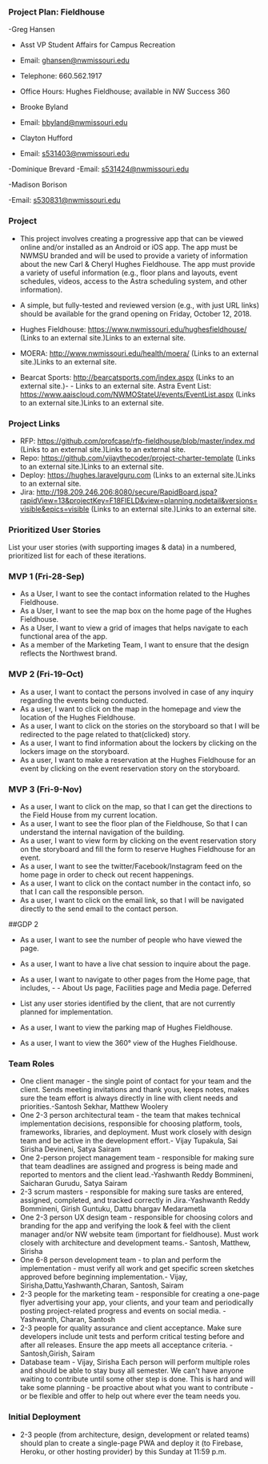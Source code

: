 ### Project Plan: Fieldhouse
-Greg Hansen
- Asst VP Student Affairs for Campus Recreation 
- Email:  ghansen@nwmissouri.edu 
- Telephone: 660.562.1917
- Office Hours:  Hughes Fieldhouse; available in NW Success 360

 

- Brooke Byland
- Email: bbyland@nwmissouri.edu

 

- Clayton Hufford
- Email: s531403@nwmissouri.edu

 

-Dominique Brevard
-Email: s531424@nwmissouri.edu

 

-Madison Borison

-Email: s530831@nwmissouri.edu 



 

### Project

- This project involves creating a progressive app that can be viewed online and/or installed as an Android or iOS app. The app must be NWMSU branded and will be used to provide a variety of information about the new Carl & Cheryl Hughes Fieldhouse. The app must provide a variety of useful information (e.g., floor plans and layouts, event schedules, videos, access to the Astra scheduling system, and other information).

- A simple, but fully-tested and reviewed version (e.g., with just URL links) should be available for the grand opening on Friday, October 12, 2018. 

- Hughes Fieldhouse: https://www.nwmissouri.edu/hughesfieldhouse/ (Links to an external site.)Links to an external site.
- MOERA: http://www.nwmissouri.edu/health/moera/ (Links to an external site.)Links to an external site.
- Bearcat Sports: http://bearcatsports.com/index.aspx (Links to an external site.)- - Links to an external site.
Astra Event List: https://www.aaiscloud.com/NWMOStateU/events/EventList.aspx (Links to an external site.)Links to an external site.
 

### Project Links

- RFP: https://github.com/profcase/rfp-fieldhouse/blob/master/index.md (Links to an external site.)Links to an external site.
- Repo: https://github.com/vijaythecoder/project-charter-template (Links to an external site.)Links to an external site.
- Deploy: https://hughes.laravelguru.com (Links to an external site.)Links to an external site.
- Jira: http://198.209.246.206:8080/secure/RapidBoard.jspa?rapidView=13&projectKey=F18FIELD&view=planning.nodetail&versions=visible&epics=visible (Links to an external site.)Links to an external site.
 

### Prioritized User Stories

List your user stories (with supporting images & data) in a numbered, prioritized list for each of these iterations. 

### MVP 1 (Fri-28-Sep)

- As a User, I want to see the contact information related to the Hughes Fieldhouse. 
- As a User, I want to see the map box on the home page of the Hughes Fieldhouse.
- As a User, I want to view a grid of images that helps navigate to each functional     area of the app.
- As a member of the Marketing Team, I want to ensure that the design reflects the Northwest brand.
### MVP 2 (Fri-19-Oct)

- As a user, I want to contact the persons involved in case of any inquiry regarding the events being conducted.
- As a user, I want to click on the map in the homepage and view the location of the Hughes Fieldhouse.
- As a user, I want to click on the stories on the storyboard so that I will be redirected to the page related to that(clicked) story. 
- As a user, I want to find information about the lockers by clicking on the lockers image on the storyboard.
- As a user, I want to make a reservation at the Hughes Fieldhouse for an event by clicking on the event reservation story on the storyboard.
### MVP 3 (Fri-9-Nov)

- As a user, I want to click on the map, so that I can get the directions to the Field House from my current location.
- As a user, I want to see the floor plan of the Fieldhouse, So that I can understand the internal navigation of the building. 
- As a user, I want to view form by clicking on the event reservation story on the storyboard and fill the form to reserve Hughes Fieldhouse for an event.
- As a user, I want to see the twitter/Facebook/Instagram feed on the home page in order to check out recent happenings.
- As a user, I want to click on the contact number in the contact info, so that I can call the responsible person.
- As a user, I want to click on the email link, so that I will be navigated directly to the send email to the contact person.

##GDP 2

- As a user, I want to see the number of people who have viewed the page.
- As a user, I want to have a live chat session to inquire about the page.
- As a user, I want to navigate to other pages from the Home page, that includes, - - About Us page, Facilities page and Media page.
Deferred 

- List any user stories identified by the client, that are not currently planned for implementation.

- As a user, I want to view the parking map of Hughes Fieldhouse.
- As a user, I want to view the 360° view of the Hughes Fieldhouse.


### Team Roles

- One client manager - the single point of contact for your team and the client. Sends meeting invitations and thank yous, keeps notes, makes sure the team effort is always directly in line with client needs and priorities.-Santosh Sekhar, Matthew Woolery 
- One 2-3 person architectural team - the team that makes technical implementation decisions, responsible for choosing platform, tools, frameworks, libraries, and deployment. Must work closely with design team and be active in the development effort.- Vijay Tupakula, Sai Sirisha Devineni, Satya Sairam
- One 2-person project management team - responsible for making sure that team deadlines are assigned and progress is being made and reported to mentors and the client lead.-Yashwanth Reddy Bommineni, Saicharan Gurudu, Satya Sairam
- 2-3 scrum masters - responsible for making sure tasks are entered, assigned, completed, and tracked correctly in Jira.-Yashwanth Reddy Bommineni, Girish Guntuku, Dattu bhargav Medarametla
- One 2-3 person UX design team - responsible for choosing colors and branding for the app and verifying the look & feel with the client manager and/or NW website team (important for fieldhouse). Must work closely with architecture and development teams.- Santosh, Matthew, Sirisha
- One 6-8 person development team - to plan and perform the implementation - must verify all work  and get specific screen sketches approved before beginning implementation.- Vijay, Sirisha,Dattu,Yashwanth,Charan, Santosh, Sairam
- 2-3 people for the marketing team - responsible for creating a one-page flyer advertising your app, your clients, and your team and periodically posting project-related progress and events on social media. -Yashwanth, Charan, Santosh
- 2-3 people for quality assurance and client acceptance. Make sure developers include unit tests and perform critical testing before and after all releases. Ensure the app meets all acceptance criteria. -Santosh,Girish, Sairam
- Database team - Vijay, Sirisha
Each person will perform multiple roles and should be able to stay busy all semester. We can't have anyone waiting to contribute until some other step is done. This is hard and will take some planning - be proactive about what you want to contribute - or be flexible and offer to help out where ever the team needs you. 

### Initial Deployment

- 2-3 people (from architecture, design, development or related teams) should plan to create a single-page PWA and deploy it (to Firebase, Heroku, or other hosting provider) by this Sunday at 11:59 p.m.